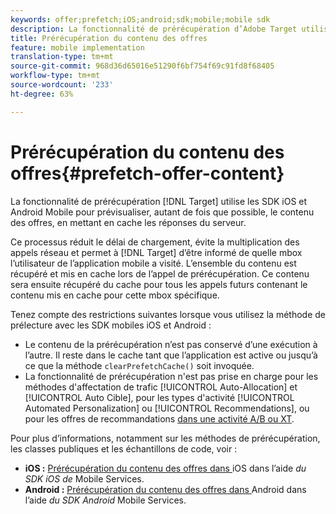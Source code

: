 ```yaml
---
keywords: offer;prefetch;iOS;android;sdk;mobile;mobile sdk
description: La fonctionnalité de prérécupération d’Adobe Target utilise les SDK iOS et Android Mobile pour prévisualiser, autant de fois que possible, le contenu des offres, en mettant en cache les réponses du serveur.
title: Prérécupération du contenu des offres
feature: mobile implementation
translation-type: tm+mt
source-git-commit: 968d36d65016e51290f6bf754f69c91fd8f68405
workflow-type: tm+mt
source-wordcount: '233'
ht-degree: 63%

---
```



# Prérécupération du contenu des offres{#prefetch-offer-content}

La fonctionnalité de prérécupération [!DNL Target] utilise les SDK iOS et Android Mobile pour prévisualiser, autant de fois que possible, le contenu des offres, en mettant en cache les réponses du serveur.

Ce processus réduit le délai de chargement, évite la multiplication des appels réseau et permet à [!DNL Target] d’être informé de quelle mbox l’utilisateur de l’application mobile a visité. L’ensemble du contenu est récupéré et mis en cache lors de l’appel de prérécupération. Ce contenu sera ensuite récupéré du cache pour tous les appels futurs contenant le contenu mis en cache pour cette mbox spécifique.

Tenez compte des restrictions suivantes lorsque vous utilisez la méthode de prélecture avec les SDK mobiles iOS et Android :

* Le contenu de la prérécupération n’est pas conservé d’une exécution à l’autre. Il reste dans le cache tant que l’application est active ou jusqu’à ce que la méthode `clearPrefetchCache()` soit invoquée.
* La fonctionnalité de prérécupération n&#39;est pas prise en charge pour les méthodes d&#39;affectation de trafic [!UICONTROL Auto-Allocation] et [!UICONTROL Auto Cible], pour les types d&#39;activité [!UICONTROL Automated Personalization] ou [!UICONTROL Recommendations], ou pour les offres de recommandations [dans une activité A/B ou XT](/help/c-recommendations/recommendations-as-an-offer.md).

Pour plus d’informations, notamment sur les méthodes de prérécupération, les classes publiques et les échantillons de code, voir :

* **iOS :**  [Prérécupération du contenu des offres dans ](https://experienceleague.adobe.com/docs/mobile-services/ios/target-ios/c-mob-target-prefetch-ios.html) iOS dans l’aide *du SDK iOS de* Mobile Services.
* **Android :**  [Prérécupération du contenu des offres dans ](https://experienceleague.adobe.com/docs/mobile-services/android/target-android/c-mob-target-prefetch-android.html) Android dans l’aide *du SDK Android* Mobile Services.
